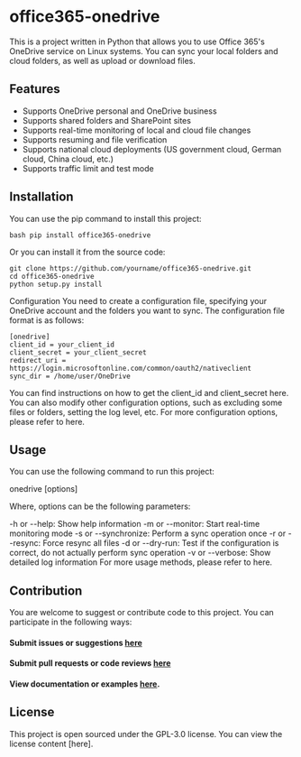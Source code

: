 # office365-onedrive

This is a project written in Python that allows you to use Office 365's OneDrive service on Linux systems. You can sync your local folders and cloud folders, as well as upload or download files.

## Features

- Supports OneDrive personal and OneDrive business
- Supports shared folders and SharePoint sites
- Supports real-time monitoring of local and cloud file changes
- Supports resuming and file verification
- Supports national cloud deployments (US government cloud, German cloud, China cloud, etc.)
- Supports traffic limit and test mode

## Installation

You can use the pip command to install this project:

```
bash pip install office365-onedrive
```
Or you can install it from the source code:

```
git clone https://github.com/yourname/office365-onedrive.git
cd office365-onedrive
python setup.py install
```
Configuration
You need to create a configuration file, specifying your OneDrive account and the folders you want to sync. The configuration file format is as follows:
```
[onedrive]
client_id = your_client_id
client_secret = your_client_secret
redirect_uri = https://login.microsoftonline.com/common/oauth2/nativeclient
sync_dir = /home/user/OneDrive
```
You can find instructions on how to get the client_id and client_secret here. You can also modify other configuration options, such as excluding some files or folders, setting the log level, etc. For more configuration options, please refer to here.

## Usage
You can use the following command to run this project:

onedrive [options]

Where, options can be the following parameters:

-h or --help: Show help information
-m or --monitor: Start real-time monitoring mode
-s or --synchronize: Perform a sync operation once
-r or --resync: Force resync all files
-d or --dry-run: Test if the configuration is correct, do not actually perform sync operation
-v or --verbose: Show detailed log information
For more usage methods, please refer to here.

## Contribution
You are welcome to suggest or contribute code to this project. You can participate in the following ways:

#### Submit issues or suggestions [here](https://github.com/yohototo/office365-onedrive/issues)
#### Submit pull requests or code reviews [here](https://github.com/yohototo/office365-onedrive/pulls)
#### View documentation or examples [here](https://github.com/yohototo/office365-onedrive/blob/main/English%20readme.md).
## License
This project is open sourced under the GPL-3.0 license. You can view the license content [here].
